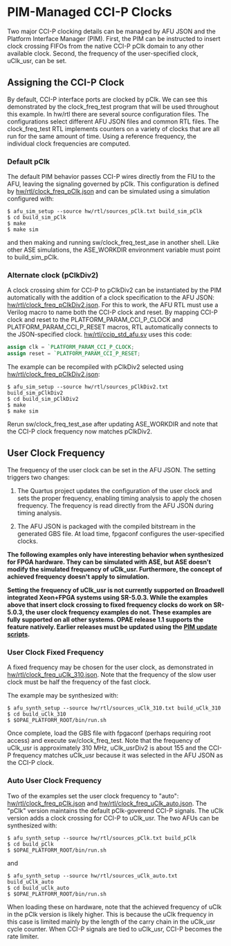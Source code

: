 # PIM-Managed CCI-P Clocks

Two major CCI-P clocking details can be managed by AFU JSON and the Platform
Interface Manager (PIM). First, the PIM can be instructed to insert clock
crossing FIFOs from the native CCI-P pClk domain to any other available
clock. Second, the frequency of the user-specified clock, uClk_usr, can be
set.

## Assigning the CCI-P Clock

By default, CCI-P interface ports are clocked by pClk. We can see this
demonstrated by the clock_freq_test program that will be used throughout this
example. In hw/rtl there are several source configuration files. The
configurations select different AFU JSON files and common RTL files. The
clock_freq_test RTL implements counters on a variety of clocks that are all
run for the same amount of time. Using a reference frequency, the individual
clock frequencies are computed.

### Default pClk

The default PIM behavior passes CCI-P wires directly from the FIU to the AFU,
leaving the signaling governed by pClk. This configuration is defined by
[hw/rtl/clock_freq_pClk.json](hw/rtl/clock_freq_pClk.json) and can be simulated
using a simulation configured with:

```console
$ afu_sim_setup --source hw/rtl/sources_pClk.txt build_sim_pClk
$ cd build_sim_pClk
$ make
$ make sim
```

and then making and running sw/clock_freq_test_ase in another shell. Like
other ASE simulations, the ASE_WORKDIR environment variable must point to
build_sim_pClk.

### Alternate clock (pClkDiv2)

A clock crossing shim for CCI-P to pClkDiv2 can be instantiated by the PIM
automatically with the addition of a clock specification to the AFU JSON:
[hw/rtl/clock_freq_pClkDiv2.json](hw/rtl/clock_freq_pClkDiv2.json). For this
to work, the AFU RTL must use a Verilog macro to name both the CCI-P clock and
reset. By mapping CCI-P clock and reset to the PLATFORM_PARAM_CCI_P_CLOCK and
PLATFORM_PARAM_CCI_P_RESET macros, RTL automatically connects to the
JSON-specified clock. [hw/rtl/ccip_std_afu.sv](hw/rtl/ccip_std_afu.sv)
uses this code:

```verilog
assign clk = `PLATFORM_PARAM_CCI_P_CLOCK;
assign reset = `PLATFORM_PARAM_CCI_P_RESET;
```

The example can be recompiled with pClkDiv2 selected using
[hw/rtl/clock_freq_pClkDiv2.json](hw/rtl/clock_freq_pClkDiv2.json):

```console
$ afu_sim_setup --source hw/rtl/sources_pClkDiv2.txt build_sim_pClkDiv2
$ cd build_sim_pClkDiv2
$ make
$ make sim
```

Rerun sw/clock_freq_test_ase after updating ASE_WORKDIR and note that the
CCI-P clock frequency now matches pClkDiv2.

## User Clock Frequency

The frequency of the user clock can be set in the AFU JSON. The setting
triggers two changes:

1. The Quartus project updates the configuration of the user clock and sets
the proper frequency, enabling timing analysis to apply the chosen
frequency. The frequency is read directly from the AFU JSON during timing
analysis.

2. The AFU JSON is packaged with the compiled bitstream in the generated GBS
file. At load time, fpgaconf configures the user-specified clocks.

__The following examples only have interesting behavior when synthesized for
FPGA hardware. They can be simulated with ASE, but ASE doesn't modify the
simulated frequency of uClk_usr. Furthermore, the concept of achieved
frequency doesn't apply to simulation.__

__Setting the frequency of uClk_usr is not currently supported on Broadwell
integrated Xeon+FPGA systems using SR-5.0.3. While the examples above that
insert clock crossing to fixed frequency clocks do work on SR-5.0.3, the user
clock frequency examples do not. These examples are fully supported on all
other systems. OPAE release 1.1 supports the feature natively. Earlier
releases must be updated using the [PIM update
scripts](https://github.com/OPAE/intel-fpga-bbb/tree/master/platform-ifc-mgr-compat).__

### User Clock Fixed Frequency

A fixed frequency may be chosen for the user clock, as demonstrated in 
[hw/rtl/clock_freq_uClk_310.json](hw/rtl/clock_freq_uClk_310.json). Note that
the frequency of the slow user clock must be half the frequency of the fast
clock.

The example may be synthesized with:

```console
$ afu_synth_setup --source hw/rtl/sources_uClk_310.txt build_uClk_310
$ cd build_uClk_310
$ $OPAE_PLATFORM_ROOT/bin/run.sh
```

Once complete, load the GBS file with fpgaconf (perhaps requiring root access)
and execute sw/clock_freq_test. Note that the frequency of uClk_usr is
approximately 310 MHz, uClk_usrDiv2 is about 155 and the CCI-P frequency
matches uClk_usr because it was selected in the AFU JSON as the CCI-P clock.

### Auto User Clock Frequency

Two of the examples set the user clock frequency to "auto":
[hw/rtl/clock_freq_pClk.json](hw/rtl/clock_freq_pClk.json) and
[hw/rtl/clock_freq_uClk_auto.json](hw/rtl/clock_freq_uClk_auto.json). The
"pClk" version maintains the default pClk-goverend CCI-P signals. The uClk
version adds a clock crossing for CCI-P to uClk_usr. The two AFUs can be
synthesized with:

```console
$ afu_synth_setup --source hw/rtl/sources_pClk.txt build_pClk
$ cd build_pClk
$ $OPAE_PLATFORM_ROOT/bin/run.sh
```

and

```console
$ afu_synth_setup --source hw/rtl/sources_uClk_auto.txt build_uClk_auto
$ cd build_uClk_auto
$ $OPAE_PLATFORM_ROOT/bin/run.sh
```

When loading these on hardware, note that the achieved frequency of uClk in
the pClk version is likely higher. This is because the uClk frequency in this
case is limited mainly by the length of the carry chain in the uClk_usr cycle
counter. When CCI-P signals are tied to uClk_usr, CCI-P becomes the rate
limiter.
